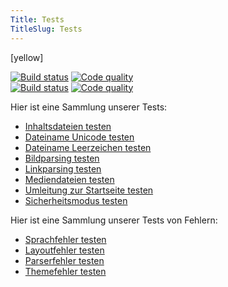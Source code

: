```yaml
---
Title: Tests
TitleSlug: Tests
---
```

[yellow]

[![Build status](https://travis-ci.org/datenstrom/yellow.svg?branch=master)](https://travis-ci.org/datenstrom/yellow) [![Code quality](https://img.shields.io/codacy/grade/f565b048bdff4b0e90391d3d93384b2f/master.svg)](https://app.codacy.com/project/markseu/yellow/dashboard)  
[![Build status](https://travis-ci.org/datenstrom/yellow-extensions.svg?branch=master)](https://travis-ci.org/datenstrom/yellow-extensions) [![Code quality](https://img.shields.io/codacy/grade/38254c5c3b8247359d09e74267b70eaf/master.svg)](https://app.codacy.com/project/markseu/yellow-extensions/dashboard)  

Hier ist eine Sammlung unserer Tests:

* [Inhaltsdateien testen](content-files)
* [Dateiname Unicode testen](file-name-unicode-åäö)
* [Dateiname Leerzeichen testen](file-name-whitespace)
* [Bildparsing testen](image-parsing)
* [Linkparsing testen](link-parsing)
* [Mediendateien testen](media-files)
* [Umleitung zur Startseite testen](redirect-to-home)
* [Sicherheitsmodus testen](safe-mode)

Hier ist eine Sammlung unserer Tests von Fehlern:

* [Sprachfehler testen](page-language-error)
* [Layoutfehler testen](page-layout-error)
* [Parserfehler testen](page-parser-error)
* [Themefehler testen](page-theme-error)
